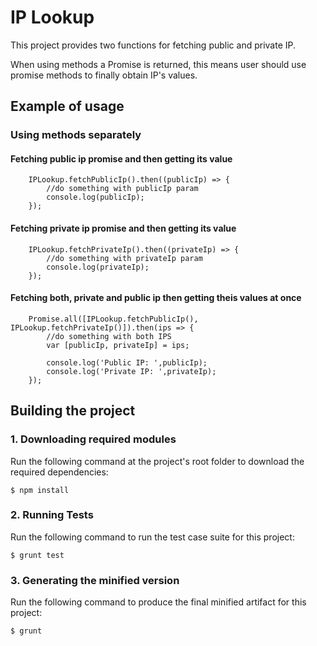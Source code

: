 # IP Lookup


This project provides two functions for fetching public and private IP.

When using methods a Promise is returned, this means user should use promise methods to finally obtain IP's values.

## Example of usage

### Using methods separately


#### Fetching public ip promise and then getting its value
```
    IPLookup.fetchPublicIp().then((publicIp) => {
        //do something with publicIp param
		console.log(publicIp);
	});
```

#### Fetching private ip promise and then getting its value
```	
	IPLookup.fetchPrivateIp().then((privateIp) => {
        //do something with privateIp param
		console.log(privateIp);
	});
```

#### Fetching both, private and public ip then getting theis values at once
```
	Promise.all([IPLookup.fetchPublicIp(), IPLookup.fetchPrivateIp()]).then(ips => {
		//do something with both IPS
		var [publicIp, privateIp] = ips;

		console.log('Public IP: ',publicIp);
		console.log('Private IP: ',privateIp);
	});
```

## Building the project
### 1. Downloading required modules
Run the following command at the project's root folder to download the required dependencies:

```
$ npm install
```

### 2. Running Tests
Run the following command to run the test case suite for this project:

```
$ grunt test
```

### 3. Generating the minified version
Run the following command to produce the final minified artifact for this project:

```
$ grunt
```
